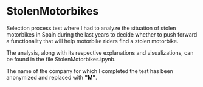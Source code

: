 # StolenMotorbikes
Selection process test where I had to analyze the situation of stolen motorbikes in Spain during the last years to decide whether to push forward a functionality that will help motorbike riders find a stolen motorbike.

The analysis, along with its respective explanations and visualizations, can be found in the file StolenMotorbikes.ipynb.

The name of the company for which I completed the test has been anonymized and replaced with **"M"**.
